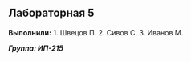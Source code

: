 ## Лабораторная 5

**Выполнили:**
     1. Швецов П.
     2. Сивов С.
     3. Иванов М.

**_Группа: ИП-215_**
